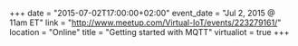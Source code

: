 +++
date = "2015-07-02T17:00:00+02:00"
event_date = "Jul 2, 2015 @ 11am ET"
link = "http://www.meetup.com/Virtual-IoT/events/223279161/"
location = "Online"
title = "Getting started with MQTT"
virtualiot = true
+++

